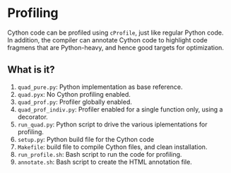 # Profiling
Cython code can be profiled using `cProfile`, just like regular Python
code.  In addition, the compiler can annotate Cython code to highlight
code fragmens that are Python-heavy, and hence good targets for
optimization.

## What is it?
1. `quad_pure.py`: Python implementation as base reference.
1. `quad.pyx`: No Cython profiling enabled.
1. `quad_prof.py`: Profiler globally enabled.
1. `quad_prof_indiv.py`: Profiler enabled for a single function  only,
    using a decorator.
1. `run_quad.py`: Python script to drive the various iplementations for
    profiling.
1. `setup.py`: Python build file for the Cython code
1. `Makefile`: build file to compile Cython files, and clean installation.
1. `run_profile.sh`: Bash script to run the code for profiling.
1. `annotate.sh`: Bash script to create the HTML annotation file.
